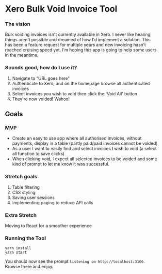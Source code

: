 # Xero Bulk Void Invoice Tool

### The vision
Bulk voiding invoices isn't currently available in Xero. I never like hearing things aren't possible and dreamed of how I'd implement a solution. This has been a feature request for multiple years and new invoicing hasn't reached cruising speed yet. I'm hoping this app is going to help some users in the meantime.

### Sounds good, how do I use it?

1. Navigate to "URL goes here"
2. Authenticate to Xero, and on the homepage browse all authenticated invoices
3. Select invoices you wish to void then click the 'Void All' button
4. They're now voided! Wahoo!

## Goals 

### MVP 
- Create an easy to use app where all authorised invoices, without payments, display in a table (partly paid/paid invoices cannot be voided)
- As a user I want to easily find and select invoices I wish to void (a select all function to save clicks)
- When clicking void, I expect all selected invoices to be voided and some kind of prompt to let me know it was successful.

### Stretch goals
1. Table filtering 
2. CSS styling
3. Saving user sessions
4. Implementing paging to reduce API calls

### Extra Stretch
Moving to React for a smoother experience

### Running the Tool

```
yarn install
yarn start
```
You should now see the prompt `listening on http://localhost:3100`.  Browse there and enjoy.

